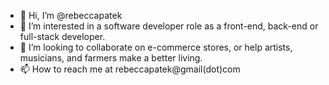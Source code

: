 - 👋 Hi, I’m @rebeccapatek
- 👀 I’m interested in a software developer role as a front-end, back-end or full-stack developer.
- 💞️ I’m looking to collaborate on e-commerce stores, or help artists, musicians, and farmers make a better living.
- 📫 How to reach me at rebeccapatek@gmail(dot)com

<!---
rebeccapatek/rebeccapatek is a ✨ special ✨ repository because its `README.md` (this file) appears on your GitHub profile.
You can click the Preview link to take a look at your changes.
--->
